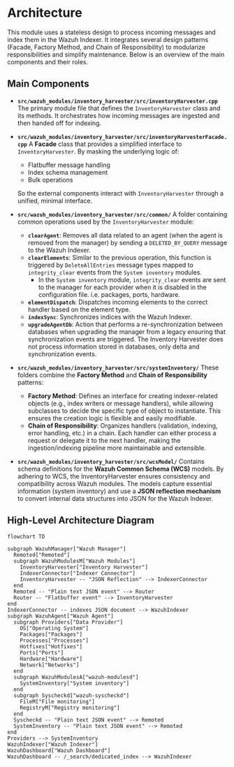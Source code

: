 # Architecture

This module uses a stateless design to process incoming messages and index them in the Wazuh Indexer. It integrates several design patterns (Facade, Factory Method, and Chain of Responsibility) to modularize responsibilities and simplify maintenance. Below is an overview of the main components and their roles.

## Main Components

- **`src/wazuh_modules/inventory_harvester/src/inventoryHarvester.cpp`**
  The primary module file that defines the `InventoryHarvester` class and its methods. It orchestrates how incoming messages are ingested and then handed off for indexing.

- **`src/wazuh_modules/inventory_harvester/src/inventoryHarvesterFacade.cpp`**
  A **Facade** class that provides a simplified interface to `InventoryHarvester`. By masking the underlying logic of:

  - Flatbuffer message handling
  - Index schema management
  - Bulk operations

  So the external components interact with `InventoryHarvester` through a unified, minimal interface.

- **`src/wazuh_modules/inventory_harvester/src/common/`**
  A folder containing common operations used by the `InventoryHarvester` module:

  - **`clearAgent`**: Removes all data related to an agent (when the agent is removed from the manager) by sending a `DELETED_BY_QUERY` message to the Wazuh Indexer.
  - **`clearElements`**: Similar to the previous operation, this function is triggered by `DeleteAllEntries` message types mapped to `integrity_clear` events from the `System inventory` modules.
    - In the `System inventory` module, `integrity_clear` events are sent to the manager for each provider when it is disabled in the configuration file. i.e. packages, ports, hardware.
  - **`elementDispatch`**: Dispatches incoming elements to the correct handler based on the element type.
  - **`indexSync`**: Synchronizes indices with the Wazuh Indexer.
  - **`upgradeAgentDb`**: Action that performs a re-synchronization between databases when upgrading the manager from a legacy ensuring that synchronization events are triggered.
  The Inventory Harvester does not process information stored in databases, only delta and synchronization events.

- **`src/wazuh_modules/inventory_harvester/src/systemInventory/`**
  These folders combine the **Factory Method** and **Chain of Responsibility** patterns:

  - **Factory Method**: Defines an interface for creating indexer-related objects (e.g., index writers or message handlers), while allowing subclasses to decide the specific type of object to instantiate. This ensures the creation logic is flexible and easily modifiable.
  - **Chain of Responsibility**: Organizes handlers (validation, indexing, error handling, etc.) in a chain. Each handler can either process a request or delegate it to the next handler, making the ingestion/indexing pipeline more maintainable and extensible.

- **`src/wazuh_modules/inventory_harvester/src/wcsModel/`**
  Contains schema definitions for the **Wazuh Common Schema (WCS)** models. By adhering to WCS, the InventoryHarvester ensures consistency and compatibility across Wazuh modules. The models capture essential information (system inventory) and use a **JSON reflection mechanism** to convert internal data structures into JSON for the Wazuh Indexer.

## High-Level Architecture Diagram

```mermaid
flowchart TD

subgraph WazuhManager["Wazuh Manager"]
  Remoted["Remoted"]
  subgraph WazuhModulesM["Wazuh Modules"]
    InventoryHarvester["Inventory Harvester"]
    IndexerConnector["Indexer Connector"]
    InventoryHarvester -- "JSON Reflection" --> IndexerConnector
  end
  Remoted -- "Plain text JSON event" --> Router
  Router -- "Flatbuffer event" --> InventoryHarvester
end
IndexerConnector -- indexes JSON document --> WazuhIndexer
subgraph WazuhAgent["Wazuh Agent"]
  subgraph Providers["Data Provider"]
    OS["Operating System"]
    Packages["Packages"]
    Processes["Processes"]
    Hotfixes["Hotfixes"]
    Ports["Ports"]
    Hardware["Hardware"]
    Network["Networks"]
  end
  subgraph WazuhModulesA["wazuh-modulesd"]
    SystemInventory["System inventory"]
  end
  subgraph Syscheckd["wazuh-syscheckd"]
    FileM["File monitoring"]
    RegistryM["Registry monitoring"]
  end
  Syscheckd -- "Plain text JSON event" --> Remoted
  SystemInventory -- "Plain text JSON event" --> Remoted
end
Providers --> SystemInventory
WazuhIndexer["Wazuh Indexer"]
WazuhDashboard["Wazuh Dashboard"]
WazuhDashboard -- /_search/dedicated_index --> WazuhIndexer
```

